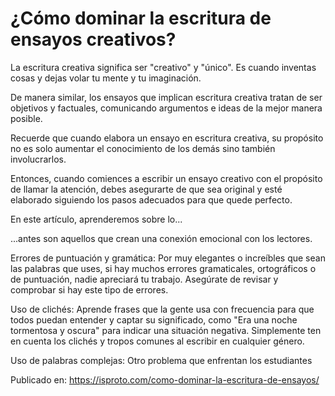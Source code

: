 # ¿Cómo dominar la escritura de ensayos creativos?

La escritura creativa significa ser "creativo" y "único". Es cuando inventas cosas y dejas volar tu mente y tu imaginación.



De manera similar, los ensayos que implican escritura creativa tratan de ser objetivos y factuales, comunicando argumentos e ideas de la mejor manera posible.



Recuerde que cuando elabora un ensayo en escritura creativa, su propósito no es solo aumentar el conocimiento de los demás sino también involucrarlos.



Entonces, cuando comiences a escribir un ensayo creativo con el propósito de llamar la atención, debes asegurarte de que sea original y esté elaborado siguiendo los pasos adecuados para que quede perfecto.



En este artículo, aprenderemos sobre lo...

...antes son aquellos que crean una conexión emocional con los lectores.



Errores de puntuación y gramática: Por muy elegantes o increíbles que sean las palabras que uses, si hay muchos errores gramaticales, ortográficos o de puntuación, nadie apreciará tu trabajo. Asegúrate de revisar y comprobar si hay este tipo de errores.



Uso de clichés: Aprende frases que la gente usa con frecuencia para que todos puedan entender y captar su significado, como "Era una noche tormentosa y oscura" para indicar una situación negativa. Simplemente ten en cuenta los clichés y tropos comunes al escribir en cualquier género.



Uso de palabras complejas: Otro problema que enfrentan los estudiantes

Publicado en: https://isproto.com/como-dominar-la-escritura-de-ensayos/
